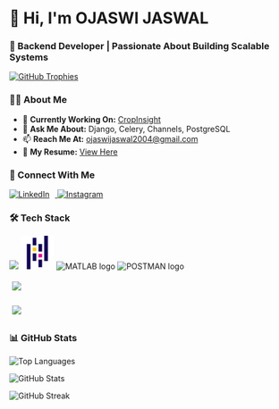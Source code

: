 # 👋 Hi, I'm OJASWI JASWAL  
### 🚀 Backend Developer | Passionate About Building Scalable Systems  

[![GitHub Trophies](https://github-profile-trophy.vercel.app/?username=ojaswi-17&theme=dracula&title=Commits,Repositories,Experience,Followers,PullRequest&margin-w=10&margin-h=10&row=1)](https://github.com/ryo-ma/github-profile-trophy)

### 👨‍💻 About Me  
- 🔭 **Currently Working On:** [CropInsight](https://github.com/OJASWI-17/backend_crop)  
- 💬 **Ask Me About:** Django, Celery, Channels, PostgreSQL  
- 📫 **Reach Me At:** [ojaswijaswal2004@gmail.com](mailto:ojaswijaswal2004@gmail.com)  
- 📄 **My Resume:** [View Here](https://drive.google.com/file/d/1Eky7MbOVHzegTqlggXNSvPfRN9pX7Zxm/view)

### 🤝 Connect With Me  
<p align="left">
  <a href="https://linkedin.com/in/ojaswi jaswal" target="_blank">
    <img src="https://raw.githubusercontent.com/rahuldkjain/github-profile-readme-generator/master/src/images/icons/Social/linked-in-alt.svg" alt="LinkedIn" height="28" width="28" style="margin-right:10px;" />
  </a>
  <a href="https://instagram.com/ojaswi_jaswal" target="_blank">
    <img src="https://raw.githubusercontent.com/rahuldkjain/github-profile-readme-generator/master/src/images/icons/Social/instagram.svg" alt="Instagram" height="28" width="28" />
  </a>
</p>

### 🛠️ Tech Stack  
<p align="left">
  <img src="https://skillicons.dev/icons?i=py,django,postgres,sqlite,html" height="60" />
  <img src="https://raw.githubusercontent.com/devicons/devicon/master/icons/pandas/pandas-original.svg" height="60" alt="pandas logo" />
  <img src="https://upload.wikimedia.org/wikipedia/commons/2/21/Matlab_Logo.png" height="40" alt="MATLAB logo" />
  <img src="https://www.vectorlogo.zone/logos/getpostman/getpostman-icon.svg" height="40" alt="POSTMAN logo"/>
</p>
<p align="left">
  <img src="https://skillicons.dev/icons?i=css,js,react,redis,azure,github,git,cpp" height="50" style="margin:5px" />
</p>
<p align="left">
  <img src="https://skillicons.dev/icons?i=c,docker" height="50" style="margin:5px" />
</p>

### 📊 GitHub Stats  
<p align="left">
  
![Top Languages](https://github-readme-stats.vercel.app/api/top-langs?username=ojaswi-17&show_icons=true&locale=en&layout=compact)

![GitHub Stats](https://github-readme-stats.vercel.app/api?username=ojaswi-17&show_icons=true&locale=en)

![GitHub Streak](https://github-readme-streak-stats.herokuapp.com/?user=ojaswi-17&theme=dracula)

</p>
